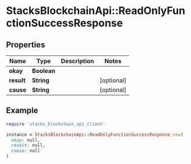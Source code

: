 # StacksBlockchainApi::ReadOnlyFunctionSuccessResponse

## Properties

| Name | Type | Description | Notes |
| ---- | ---- | ----------- | ----- |
| **okay** | **Boolean** |  |  |
| **result** | **String** |  | [optional] |
| **cause** | **String** |  | [optional] |

## Example

```ruby
require 'stacks_blockchain_api_client'

instance = StacksBlockchainApi::ReadOnlyFunctionSuccessResponse.new(
  okay: null,
  result: null,
  cause: null
)
```

